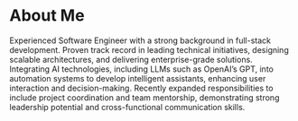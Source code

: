 # About Me

Experienced Software Engineer with a strong background in full-stack development. Proven track record in
leading technical initiatives, designing scalable architectures, and delivering enterprise-grade solutions.
Integrating AI technologies, including LLMs such as OpenAI’s GPT, into automation systems to develop
intelligent assistants, enhancing user interaction and decision-making. Recently expanded responsibilities to
include project coordination and team mentorship, demonstrating strong leadership potential and
cross-functional communication skills.
